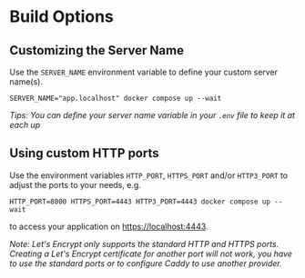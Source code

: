 # Build Options

## Customizing the Server Name

Use the `SERVER_NAME` environment variable to define your custom server name(s).

    SERVER_NAME="app.localhost" docker compose up --wait

*Tips: You can define your server name variable in your `.env` file to keep it at each up*

## Using custom HTTP ports

Use the environment variables `HTTP_PORT`, `HTTPS_PORT` and/or `HTTP3_PORT` to adjust the ports to your needs, e.g.

    HTTP_PORT=8000 HTTPS_PORT=4443 HTTP3_PORT=4443 docker compose up --wait

to access your application on [https://localhost:4443](https://localhost:4443).

*Note: Let's Encrypt only supports the standard HTTP and HTTPS ports. Creating a Let's Encrypt certificate for another port will not work, you have to use the standard ports or to configure Caddy to use another provider.*
